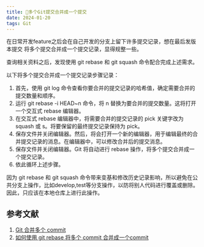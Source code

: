 ```yaml
---
title: 📗多个Git提交合并成一个提交
date: 2024-01-20
tags: Git
---
```


在日常开发feature之后会在自己开发的分支上留下许多提交记录，想在最后发版本提交
将多个提交合并成一个提交记录，显得规整一些。

查询相关资料之后，发现使用 git rebase 和 git squash 命令配合完成上述需求。

<!--more-->

以下将多个提交合并成一个提交记录步骤记录：

1. 首先，使用 git log 命令查看你要合并的提交记录的哈希值，确定需要合并的提交数量和顺序。
2. 运行 git rebase -i HEAD~n 命令，将 n 替换为要合并的提交数量。这将打开一个交互式 rebase 编辑器。
3. 在交互式 rebase 编辑器中，将需要合并的提交记录的 pick 关键字改为 squash 或 s。将要保留的最终提交记录保持为 pick。
4. 保存文件并关闭编辑器。然后，将会打开一个新的编辑器，用于编辑最终的合并提交记录的消息。在编辑器中，可以修改合并后的提交消息。
5. 保存文件并关闭编辑器。Git 将自动进行 rebase 操作，将多个提交合并成一个提交记录。
6. 依此循环上述步骤。

因为 git rebase 和 git squash 命令带来变基和修改历史记录影响，所以避免在公共分支上操作，比如develop,test等分支操作，以防将别人代码进行覆盖或删除。因此，只应该在本地仓库上进行此操作。

## 参考文献

1. [Git 合并多个 commit](https://segmentfault.com/a/1190000007748862)
2. [如何使用 git rebase 将多个 commit 合并成一个commit ]( https://juejin.cn/post/7050705771218075684)